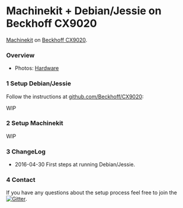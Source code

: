 # Machinekit + Debian/Jessie on Beckhoff CX9020

[Machinekit](http://www.machinekit.io/) on [Beckhoff CX9020](http://www.beckhoff.de/english.asp?embedded_pc/cx9020.htm).
 
### Overview

* Photos: [Hardware](https://goo.gl/photos/585GqHfQPs7fCpV87)

### 1 Setup Debian/Jessie

Follow the instructions at [github.com/Beckhoff/CX9020](https://github.com/Beckhoff/CX9020):

WIP

### 2 Setup Machinekit

WIP

### 3 ChangeLog

* 2016-04-30 First steps at running Debian/Jessie.

### 4 Contact

If you have any questions about the setup process feel free to join the [![Gitter](https://badges.gitter.im/koppi/mk.svg)](https://gitter.im/koppi/mk?utm_source=badge&utm_medium=badge&utm_campaign=pr-badge&utm_content=badge).

